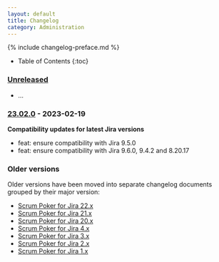 ```yaml
---
layout: default
title: Changelog
category: Administration
---
```


{% include changelog-preface.md %}

* Table of Contents
{:toc}

### [Unreleased]

* ...

### [23.02.0] - 2023-02-19

**Compatibility updates for latest Jira versions**

* feat: ensure compatibility with Jira 9.5.0
* feat: ensure compatibility with Jira 9.6.0, 9.4.2 and 8.20.17

### Older versions

Older versions have been moved into separate changelog documents grouped by their major version:

* [Scrum Poker for Jira 22.x](/changelog-22x)
* [Scrum Poker for Jira 21.x](/changelog-21x)
* [Scrum Poker for Jira 20.x](/changelog-20x)
* [Scrum Poker for Jira 4.x](/changelog-4x)
* [Scrum Poker for Jira 3.x](/changelog-3x)
* [Scrum Poker for Jira 2.x](/changelog-2x)
* [Scrum Poker for Jira 1.x](/changelog-1x)

[Unreleased]: https://github.com/codescape/jira-scrum-poker/compare/23.02.0...HEAD
[23.02.0]: https://github.com/codescape/jira-scrum-poker/compare/22.11.0...23.02.0
